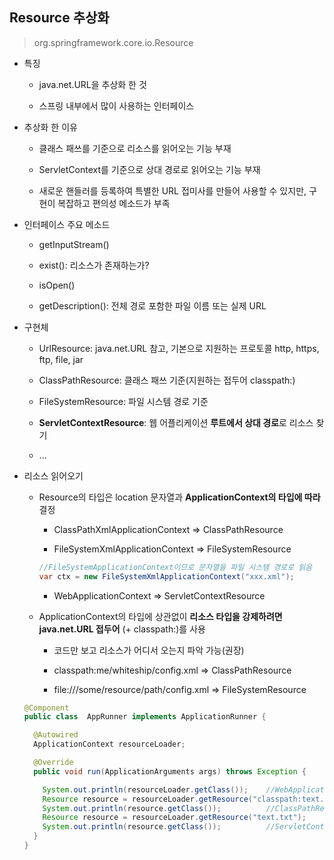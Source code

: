 ## Resource 추상화

> org.springframework.core.io.Resource

- 특징

  - java.net.URL을 추상화 한 것
  
  - 스프링 내부에서 많이 사용하는 인터페이스
  
- 추상화 한 이유

  - 클래스 패쓰를 기준으로 리소스를 읽어오는 기능 부재
  
  - ServletContext를 기준으로 상대 경로로 읽어오는 기능 부재
  
  - 새로운 핸들러를 등록하여 특별한 URL 접미사를 만들어 사용할 수 있지만, 구현이 복잡하고 편의성 메소드가 부족
  
- 인터페이스 주요 메소드

  - getInputStream()
  
  - exist(): 리소스가 존재하는가?
  
  - isOpen()
  
  - getDescription(): 전체 경로 포함한 파일 이름 또는 실제 URL
  
- 구현체

  - UrlResource: java.net.URL 참고, 기본으로 지원하는 프로토콜 http, https, ftp, file, jar
  
  - ClassPathResource: 클래스 패쓰 기준(지원하는 접두어 classpath:)
  
  - FileSystemResource: 파일 시스템 경로 기준
  
  - **ServletContextResource**: 웹 어플리케이션 **루트에서 상대 경로**로 리소스 찾기
  
  - ...
  
- 리소스 읽어오기

  - Resource의 타입은 location 문자열과 **ApplicationContext의 타입에 따라** 결정
  
    - ClassPathXmlApplicationContext => ClassPathResource
    
    - FileSystemXmlApplicationContext => FileSystemResource
    
    ```java
    //FileSystemApplicationContext이므로 문자열을 파일 시스템 경로로 읽음
    var ctx = new FileSystemXmlApplicationContext("xxx.xml");
    ```
    
    - WebApplicationContext => ServletContextResource
    
  - ApplicationContext의 타입에 상관없이 **리소스 타입을 강제하려면 java.net.URL 접두어** (+ classpath:)를 사용
  
    - 코드만 보고 리소스가 어디서 오는지 파악 가능(권장)
  
    - classpath:me/whiteship/config.xml => ClassPathResource
    
    - file:///some/resource/path/config.xml => FileSystemResource
    
  ```java
  @Component
  public class  AppRunner implements ApplicationRunner {

    @Autowired
    ApplicationContext resourceLoader;

    @Override
    public void run(ApplicationArguments args) throws Exception {

      System.out.println(resourceLoader.getClass());    //WebApplicationContext
      Resource resource = resourceLoader.getResource("classpath:text.txt");
      System.out.println(resource.getClass());          //ClassPathResource
      Resource resource = resourceLoader.getResource("text.txt");
      System.out.println(resource.getClass());          //ServletContextResource
    }
  }
  ```
